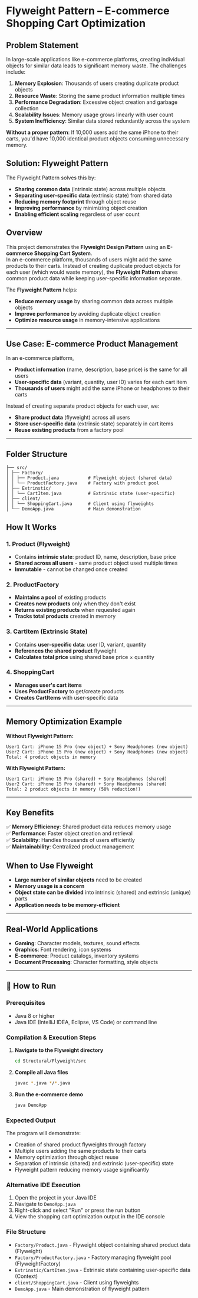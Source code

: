 # Flyweight Pattern – E-commerce Shopping Cart Optimization

## Problem Statement
In large-scale applications like e-commerce platforms, creating individual objects for similar data leads to significant memory waste. The challenges include:

1. **Memory Explosion**: Thousands of users creating duplicate product objects
2. **Resource Waste**: Storing the same product information multiple times
3. **Performance Degradation**: Excessive object creation and garbage collection
4. **Scalability Issues**: Memory usage grows linearly with user count
5. **System Inefficiency**: Similar data stored redundantly across the system

**Without a proper pattern**: If 10,000 users add the same iPhone to their carts, you'd have 10,000 identical product objects consuming unnecessary memory.

## Solution: Flyweight Pattern
The Flyweight Pattern solves this by:
- **Sharing common data** (intrinsic state) across multiple objects
- **Separating user-specific data** (extrinsic state) from shared data
- **Reducing memory footprint** through object reuse
- **Improving performance** by minimizing object creation
- **Enabling efficient scaling** regardless of user count

## Overview
This project demonstrates the **Flyweight Design Pattern** using an **E-commerce Shopping Cart System**.  
In an e-commerce platform, thousands of users might add the same products to their carts. Instead of creating duplicate product objects for each user (which would waste memory), the **Flyweight Pattern** shares common product data while keeping user-specific information separate.

The **Flyweight Pattern** helps:
- **Reduce memory usage** by sharing common data across multiple objects
- **Improve performance** by avoiding duplicate object creation
- **Optimize resource usage** in memory-intensive applications

---

## Use Case: E-commerce Product Management
In an e-commerce platform, 
- **Product information** (name, description, base price) is the same for all users
- **User-specific data** (variant, quantity, user ID) varies for each cart item
- **Thousands of users** might add the same iPhone or headphones to their carts

Instead of creating separate product objects for each user, we:
- **Share product data** (flyweight) across all users
- **Store user-specific data** (extrinsic state) separately in cart items
- **Reuse existing products** from a factory pool

---

## Folder Structure
```
├── src/
│ ├── Factory/
│ │ ├── Product.java           # Flyweight object (shared data)
│ │ └── ProductFactory.java    # Factory with product pool
│ ├── Extrinstic/
│ │ └── CartItem.java          # Extrinsic state (user-specific)
│ ├── client/
│ │ └── ShoppingCart.java      # Client using flyweights
│ └── DemoApp.java             # Main demonstration
```

## How It Works

### 1. **Product (Flyweight)**
- Contains **intrinsic state**: product ID, name, description, base price
- **Shared across all users** - same product object used multiple times
- **Immutable** - cannot be changed once created

### 2. **ProductFactory**
- **Maintains a pool** of existing products
- **Creates new products** only when they don't exist
- **Returns existing products** when requested again
- **Tracks total products** created in memory

### 3. **CartItem (Extrinsic State)**
- Contains **user-specific data**: user ID, variant, quantity
- **References the shared product** flyweight
- **Calculates total price** using shared base price × quantity

### 4. **ShoppingCart**
- **Manages user's cart items**
- **Uses ProductFactory** to get/create products
- **Creates CartItems** with user-specific data

---

## Memory Optimization Example

**Without Flyweight Pattern:**
```
User1 Cart: iPhone 15 Pro (new object) + Sony Headphones (new object)
User2 Cart: iPhone 15 Pro (new object) + Sony Headphones (new object)
Total: 4 product objects in memory
```

**With Flyweight Pattern:**
```
User1 Cart: iPhone 15 Pro (shared) + Sony Headphones (shared)
User2 Cart: iPhone 15 Pro (shared) + Sony Headphones (shared)
Total: 2 product objects in memory (50% reduction!)
```

---

## Key Benefits

✅ **Memory Efficiency**: Shared product data reduces memory usage  
✅ **Performance**: Faster object creation and retrieval  
✅ **Scalability**: Handles thousands of users efficiently  
✅ **Maintainability**: Centralized product management  

## When to Use Flyweight

- **Large number of similar objects** need to be created
- **Memory usage is a concern**
- **Object state can be divided** into intrinsic (shared) and extrinsic (unique) parts
- **Application needs to be memory-efficient**

---

## Real-World Applications

- **Gaming**: Character models, textures, sound effects
- **Graphics**: Font rendering, icon systems
- **E-commerce**: Product catalogs, inventory systems
- **Document Processing**: Character formatting, style objects

---

## 🚀 How to Run

### Prerequisites
- Java 8 or higher
- Java IDE (IntelliJ IDEA, Eclipse, VS Code) or command line

### Compilation & Execution Steps

1. **Navigate to the Flyweight directory**
   ```bash
   cd Structural/Flyweight/src
   ```

2. **Compile all Java files**
   ```bash
   javac *.java */*.java
   ```

3. **Run the e-commerce demo**
   ```bash
   java DemoApp
   ```

### Expected Output
The program will demonstrate:
- Creation of shared product flyweights through factory
- Multiple users adding the same products to their carts
- Memory optimization through object reuse
- Separation of intrinsic (shared) and extrinsic (user-specific) state
- Flyweight pattern reducing memory usage significantly

### Alternative IDE Execution
1. Open the project in your Java IDE
2. Navigate to `DemoApp.java`
3. Right-click and select "Run" or press the run button
4. View the shopping cart optimization output in the IDE console

### File Structure
- `Factory/Product.java` - Flyweight object containing shared product data (Flyweight)
- `Factory/ProductFactory.java` - Factory managing flyweight pool (FlyweightFactory)
- `Extrinstic/CartItem.java` - Extrinsic state containing user-specific data (Context)
- `client/ShoppingCart.java` - Client using flyweights
- `DemoApp.java` - Main demonstration of flyweight pattern


